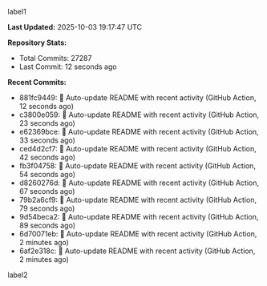 
label1 
<!-- ACTIVITY_START -->
**Last Updated:** 2025-10-03 19:17:47 UTC

**Repository Stats:**
- Total Commits: 27287
- Last Commit: 12 seconds ago

**Recent Commits:**
- 881fc9449: 🤖 Auto-update README with recent activity (GitHub Action, 12 seconds ago)
- c3800e059: 🤖 Auto-update README with recent activity (GitHub Action, 23 seconds ago)
- e62369bce: 🤖 Auto-update README with recent activity (GitHub Action, 33 seconds ago)
- ced4d2cf7: 🤖 Auto-update README with recent activity (GitHub Action, 42 seconds ago)
- fb3f04758: 🤖 Auto-update README with recent activity (GitHub Action, 54 seconds ago)
- d8260276d: 🤖 Auto-update README with recent activity (GitHub Action, 67 seconds ago)
- 79b2a6cf9: 🤖 Auto-update README with recent activity (GitHub Action, 79 seconds ago)
- 9d54beca2: 🤖 Auto-update README with recent activity (GitHub Action, 89 seconds ago)
- 6d70071eb: 🤖 Auto-update README with recent activity (GitHub Action, 2 minutes ago)
- 6af2e318c: 🤖 Auto-update README with recent activity (GitHub Action, 2 minutes ago)
<!-- ACTIVITY_END -->

label2
